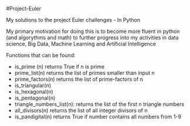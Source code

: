 #Project-Euler

My solutions to the project Euler challenges - In Python

My primary motivation for doing this is to become more fluent in python (and algorythms and math) to further progress into my activities in data science, Big Data, Machine Learning and Artificial Intelligence 

Functions that can be found:
- is_prime (n)                returns True if n is prime
- prime_list(n)               returns the list of primes smaller than input n
- prime_factors(n)            returns the list of prime-factors of n
- is_triangular(n)
- is_hexagonal(n)
- is_pentagonal(n)
- triangle_numbers_list(n):   returns the list of the first n triangle numbers
- all_divisors(n)             returns the list of all integer divisors of n
- is_pandigital(n)            returns True if number contains all numbers from 1-9
